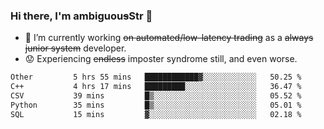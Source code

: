 ### Hi there, I'm ambiguou~~s~~Str 👋

<!--
**ambiguoustexture/ambiguoustexture** is a ✨ _special_ ✨ repository because its `README.md` (this file) appears on your GitHub profile.

Here are some ideas to get you started:
-->
- 🔭 I’m currently working ~~on automated/low-latency trading~~ as a ~~always junior system~~ developer.
- :worried: Experiencing ~~endless~~ imposter syndrome still, and even worse.

<!--START_SECTION:waka-->

```txt
Other         5 hrs 55 mins   ████████████▓░░░░░░░░░░░░   50.25 %
C++           4 hrs 17 mins   █████████░░░░░░░░░░░░░░░░   36.47 %
CSV           39 mins         █▒░░░░░░░░░░░░░░░░░░░░░░░   05.52 %
Python        35 mins         █▒░░░░░░░░░░░░░░░░░░░░░░░   05.01 %
SQL           15 mins         ▓░░░░░░░░░░░░░░░░░░░░░░░░   02.18 %
```

<!--END_SECTION:waka-->
